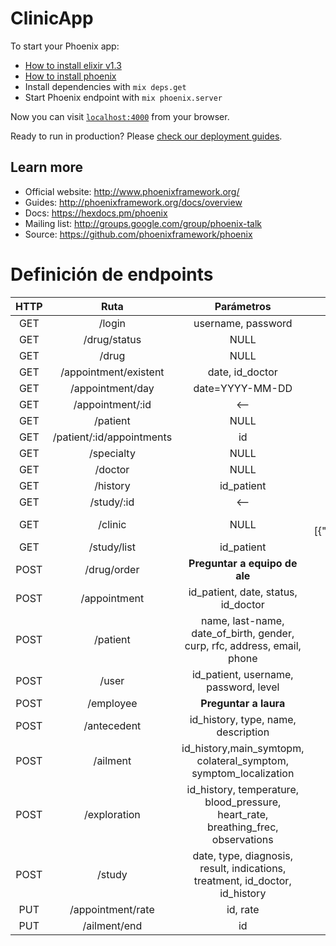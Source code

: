 # ClinicApp

To start your Phoenix app:

  * [How to install elixir v1.3](https://github.com/taylor/kiex)
  * [How to install phoenix](http://www.phoenixframework.org/docs/installation)
  * Install dependencies with `mix deps.get`
  * Start Phoenix endpoint with `mix phoenix.server`

Now you can visit [`localhost:4000`](http://localhost:4000) from your browser.

Ready to run in production? Please [check our deployment guides](http://www.phoenixframework.org/docs/deployment).

## Learn more

  * Official website: http://www.phoenixframework.org/
  * Guides: http://phoenixframework.org/docs/overview
  * Docs: https://hexdocs.pm/phoenix
  * Mailing list: http://groups.google.com/group/phoenix-talk
  * Source: https://github.com/phoenixframework/phoenix

# Definición de endpoints
| HTTP | Ruta      | Parámetros | Respuesta |
| :--: | :-------: | :--------: | :-------: |
| GET  | /login    | username, password | {"patient_id":2,"level":"doctor"} |
| GET  | /drug/status | NULL   | Drug[id, name, quantity] or false |
| GET  | /drug | NULL |{"drugs":[{"quantity":4,"price":90.0,"name":"drug","id":1}]} |
| GET  | /appointment/existent | date, id_doctor | hours] |
| GET  | /appointment/day | date=YYYY-MM-DD | {"appointments":[{"patient_name":"Lalo","id":3}]}% |
| GET  | /appointment/:id | <-- | {"patients_name":"Lalo","doctors_name":"hola","date":"2016-11-29"}% |
| GET  | /patient | NULL | {"patients":[{"name":"Lalo","id_clinic_history":1,"id":2}]}% | 
| GET  | /patient/:id/appointments | id | {"appointments":[{"type":"primera vez","status":0,"satisfaction":null,"id":3,"doctors_name":"hola","date":"2016-11-29"}]}% |
| GET  | /specialty | NULL | {"specialties":[{"opening_time":"08:08:08","name":"lalo","id":1,"extension":"hola","description":"hola","cost":18.89999962,"closing_time":"08:08:08"}]}% |
| GET  | /doctor | NULL | Doctors[id, name, specialty] |
| GET  | /history | id_patient | **preguntar cómo se va a consumir el historial. Solo se envia ultima ** |
| GET  | /study/:id  | <--  |  {"treatment":"study","result":"study","indications":"study","id":1,"diagosis":"study","date":"2016-01-11"}% |
| GET  | /clinic | NULL |{"clinics":[{"phone":"clinicphone","opening_time":"open","open_days":"open","name":"clinic","manager":"clmanager","id":1,"email":"lalo@email.com","closing_time":"close","address":"clinicaddresss"}]}% |
| GET  | /study/list | id_patient | {"studies":[{"id":1, "date":"YYYY-MM-DD", "type":"type"}]}% |
| POST | /drug/order | **Preguntar a equipo de ale** | **Preguntar a equipo de ale** |
| POST | /appointment | id_patient, date, status, id_doctor | true or false |
| POST | /patient | name, last-name, date_of_birth, gender, curp, rfc, address, email, phone | true or false |
| POST | /user | id_patient, username, password, level | true or false |
| POST | /employee | **Preguntar a laura** | true or false |
| POST | /antecedent | id_history, type, name, description | true or false |
| POST | /ailment | id_history,main_symtopm, colateral_symptom, symptom_localization | true or false |
| POST | /exploration | id_history, temperature, blood_pressure, heart_rate, breathing_frec, observations | true or false |
| POST | /study | date, type, diagnosis, result, indications, treatment, id_doctor, id_history | true or false |
| PUT | /appointment/rate | id, rate | true or false |
| PUT | /ailment/end | id | true **or** false |

